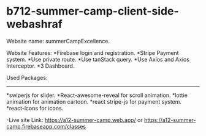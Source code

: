 # b712-summer-camp-client-side-webashraf
Website name: summerCampExcellence.

Website Features:
*Firebase login and registration.
*Stripe Payment system.
*Use private route.
*Use tanStack query.
*Use Axios and Axios Interceptor.
*3 Dashboard.

Used Packages:
***
*swiperjs for slider.
*React-awesome-reveal for scroll animation.
*lottie animation for animation cartoon.
*react stripe-js for payment system.
*react-icons for icons.

-Live site Link: https://a12-summer-camp.web.app/ or https://a12-summer-camp.firebaseapp.com/classes

